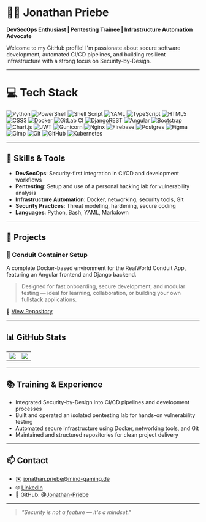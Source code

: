 # 👨‍💻 Jonathan Priebe

**DevSecOps Enthusiast | Pentesting Trainee | Infrastructure Automation Advocate**

Welcome to my GitHub profile! I'm passionate about secure software development, automated CI/CD pipelines, and building resilient infrastructure with a strong focus on Security-by-Design.

---

# 💻 Tech Stack
![Python](https://img.shields.io/badge/python-3670A0?style=for-the-badge&logo=python&logoColor=ffdd54) ![PowerShell](https://img.shields.io/badge/PowerShell-%235391FE.svg?style=for-the-badge&logo=powershell&logoColor=white) ![Shell Script](https://img.shields.io/badge/shell_script-%23121011.svg?style=for-the-badge&logo=gnu-bash&logoColor=white) ![YAML](https://img.shields.io/badge/yaml-%23ffffff.svg?style=for-the-badge&logo=yaml&logoColor=151515) ![TypeScript](https://img.shields.io/badge/typescript-%23007ACC.svg?style=for-the-badge&logo=typescript&logoColor=white) ![HTML5](https://img.shields.io/badge/html5-%23E34F26.svg?style=for-the-badge&logo=html5&logoColor=white) ![CSS3](https://img.shields.io/badge/css3-%231572B6.svg?style=for-the-badge&logo=css3&logoColor=white) ![Docker](https://img.shields.io/badge/docker-%230db7ed.svg?style=for-the-badge&logo=docker&logoColor=white) ![GitLab CI](https://img.shields.io/badge/gitlab%20CI-%23181717.svg?style=for-the-badge&logo=gitlab&logoColor=white) ![DjangoREST](https://img.shields.io/badge/DJANGO-REST-ff1709?style=for-the-badge&logo=django&logoColor=white&color=ff1709&labelColor=gray) ![Angular](https://img.shields.io/badge/angular-%23DD0031.svg?style=for-the-badge&logo=angular&logoColor=white) ![Bootstrap](https://img.shields.io/badge/bootstrap-%238511FA.svg?style=for-the-badge&logo=bootstrap&logoColor=white) ![Chart.js](https://img.shields.io/badge/chart.js-F5788D.svg?style=for-the-badge&logo=chart.js&logoColor=white) ![JWT](https://img.shields.io/badge/JWT-black?style=for-the-badge&logo=JSON%20web%20tokens) ![Gunicorn](https://img.shields.io/badge/gunicorn-%298729.svg?style=for-the-badge&logo=gunicorn&logoColor=white) ![Nginx](https://img.shields.io/badge/nginx-%23009639.svg?style=for-the-badge&logo=nginx&logoColor=white) ![Firebase](https://img.shields.io/badge/firebase-a08021?style=for-the-badge&logo=firebase&logoColor=ffcd34) ![Postgres](https://img.shields.io/badge/postgres-%23316192.svg?style=for-the-badge&logo=postgresql&logoColor=white) ![Figma](https://img.shields.io/badge/figma-%23F24E1E.svg?style=for-the-badge&logo=figma&logoColor=white) ![Gimp](https://img.shields.io/badge/Gimp-657D8B?style=for-the-badge&logo=gimp&logoColor=FFFFFF) ![Git](https://img.shields.io/badge/git-%23F05033.svg?style=for-the-badge&logo=git&logoColor=white) ![GitHub](https://img.shields.io/badge/github-%23121011.svg?style=for-the-badge&logo=github&logoColor=white) ![Kubernetes](https://img.shields.io/badge/kubernetes-%23326ce5.svg?style=for-the-badge&logo=kubernetes&logoColor=white)

---

## 🔧 Skills & Tools

- **DevSecOps**: Security-first integration in CI/CD and development workflows  
- **Pentesting**: Setup and use of a personal hacking lab for vulnerability analysis  
- **Infrastructure Automation**: Docker, networking, security tools, Git  
- **Security Practices**: Threat modeling, hardening, secure coding  
- **Languages**: Python, Bash, YAML, Markdown

---

## 🚀 Projects

### 🐳 Conduit Container Setup  
A complete Docker-based environment for the RealWorld Conduit App, featuring an Angular frontend and Django backend.  
> Designed for fast onboarding, secure development, and modular testing — ideal for learning, collaboration, or building your own fullstack applications.

📁 [View Repository](https://github.com/Jonathan-Priebe/Conduit-Container-Setup)

---

## 📊 GitHub Stats

<table>
  <tr>
    <td>
      <picture>
        <source
          srcset="https://github-readme-stats.vercel.app/api?username=jonathan-priebe&hide=issues&show_icons=true&theme=dark&hide_border=true"
          media="(prefers-color-scheme: dark)"
        />
        <source
          srcset="https://github-readme-stats.vercel.app/api?username=jonathan-priebe&show_icons=true&hide_border=true"
          media="(prefers-color-scheme: light), (prefers-color-scheme: no-preference)"
        />
        <img src="https://github-readme-stats.vercel.app/api?username=jonathan-priebe&show_icons=true&hide_border=true" />
      </picture>
    </td>
    <td>
      <img src="https://github-readme-stats.vercel.app/api/top-langs/?username=jonathan-priebe&theme=dark&show_icons=true&hide_border=true&layout=compact" />
    </td>
  </tr>
</table>

---

## 📚 Training & Experience

- Integrated Security-by-Design into CI/CD pipelines and development processes  
- Built and operated an isolated pentesting lab for hands-on vulnerability testing  
- Automated secure infrastructure using Docker, networking tools, and Git  
- Maintained and structured repositories for clean project delivery

---

## 📫 Contact

- ✉️ jonathan.priebe@mind-gaming.de 
- 🌐 [LinkedIn](https://www.linkedin.com/in/jonathan-priebe25) 
- 🐙 GitHub: [@Jonathan-Priebe](https://github.com/Jonathan-Priebe)

---

> _"Security is not a feature — it's a mindset."_
